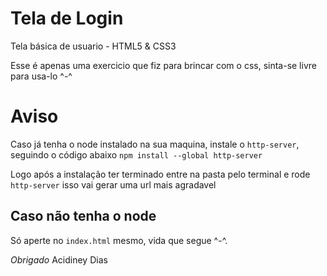 # Tela de Login
Tela básica de usuario - HTML5 &amp; CSS3

Esse é apenas uma exercicio que fiz para brincar com o css, sinta-se livre para usa-lo ^-^


# Aviso 

Caso já tenha o node instalado na sua maquina, instale o `http-server`, seguindo o código abaixo
`npm install --global http-server`

Logo após a instalação ter terminado entre na pasta pelo terminal e rode `http-server` isso vai gerar uma url mais agradavel

## Caso não tenha o node

Só aperte no `index.html` mesmo, vida que segue ^-^.


*Obrigado*
Acidiney Dias

